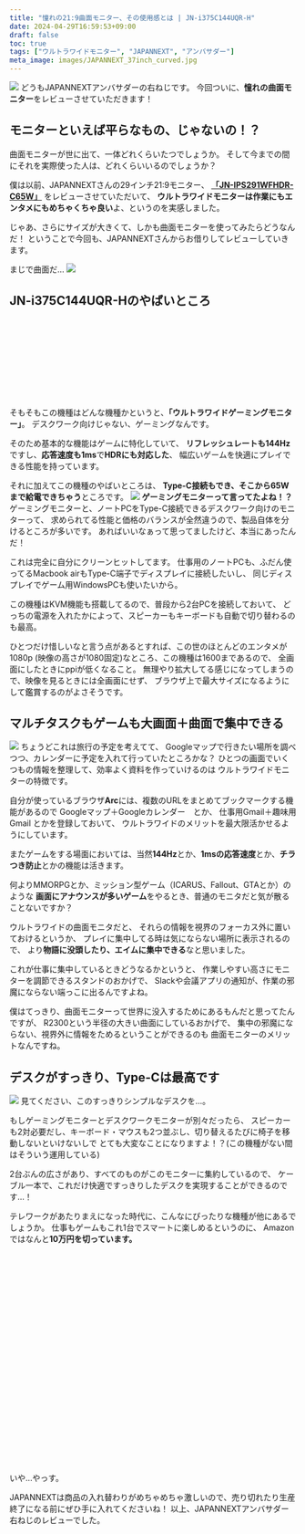 ```yaml
---
title: "憧れの21:9曲面モニター、その使用感とは | JN-i375C144UQR-H"
date: 2024-04-29T16:59:53+09:00
draft: false
toc: true
tags: ["ウルトラワイドモニター", "JAPANNEXT", "アンバサダー"]
meta_image: images/JAPANNEXT_37inch_curved.jpg
---
```


![](https://pbs.twimg.com/media/GMUwlFEXkAA2XCu?format=jpg&name=4096x4096)
どうもJAPANNEXTアンバサダーの右ねじです。
今回ついに、**憧れの曲面モニター**をレビューさせていただきます！
<!--more-->

## モニターといえば平らなもの、じゃないの！？
曲面モニターが世に出て、一体どれくらいたつでしょうか。
そして今までの間にそれを実際使った人は、どれくらいいるのでしょうか？


僕は以前、JAPANNEXTさんの29インチ21:9モニター、
 **[「JN-IPS291WFHDR-C65W」](https://www.rightscrew.com/ja/posts/2024-03-16-japannext-29inch-ultrawide/)** をレビューさせていただいて、
**ウルトラワイドモニターは作業にもエンタメにもめちゃくちゃ良い**よ、というのを実感しました。
 
 じゃあ、さらにサイズが大きくて、しかも曲面モニターを使ってみたらどうなんだ！
 ということで今回も、JAPANNEXTさんからお借りしてレビューしていきます。

まじで曲面だ…
![](https://pbs.twimg.com/media/GMUx1OOXcAE5Ecq?format=jpg&name=large)

## JN-i375C144UQR-Hのやばいところ

<div class="iframely-embed"><div class="iframely-responsive" style="height: 140px; padding-bottom: 0;"><a href="https://jp.japannext.com/products/jn-i375c144uqr-h" data-iframely-url="//iframely.net/wUcPHhc"></a></div></div><script async src="//iframely.net/embed.js"></script>

そもそもこの機種はどんな機種かというと、**「ウルトラワイドゲーミングモニター」**。
デスクワーク向けじゃない、ゲーミングなんです。

そのため基本的な機能はゲームに特化していて、
**リフレッシュレートも144Hz**ですし、**応答速度も1ms**で**HDRにも対応した**、
幅広いゲームを快適にプレイできる性能を持っています。

それに加えてこの機種のやばいところは、
**Type-C接続もでき、そこから65Wまで給電できちゃう**ところです。
![](https://jp.japannext.com/cdn/shop/files/USB-C_65W_pd.jpg?v=1707270152)
**ゲーミングモニターって言ってたよね！？**
ゲーミングモニターと、ノートPCをType-C接続できるデスクワーク向けのモニターって、
求められてる性能と価格のバランスが全然違うので、製品自体を分けるところが多いです。
あればいいなぁって思ってましたけど、本当にあったんだ！

これは完全に自分にクリーンヒットしてます。
仕事用のノートPCも、ふだん使ってるMacbook airもType-C端子でディスプレイに接続したいし、
同じディスプレイでゲーム用WindowsPCも使いたいから。

この機種はKVM機能も搭載してるので、普段から2台PCを接続しておいて、
どっちの電源を入れたかによって、スピーカーもキーボードも自動で切り替わるのも最高。

ひとつだけ惜しいなと言う点があるとすれば、この世のほとんどのエンタメが1080p (映像の高さが1080固定)なところ、この機種は1600まであるので、
全画面にしたときにppiが低くなること。
無理やり拡大してる感じになってしまうので、映像を見るときには全画面にせず、
ブラウザ上で最大サイズになるようにして鑑賞するのがよさそうです。

## マルチタスクもゲームも大画面＋曲面で集中できる
![](https://pbs.twimg.com/media/GMUxr9qXIAAy3cP?format=jpg&name=large)
ちょうどこれは旅行の予定を考えてて、
Googleマップで行きたい場所を調べつつ、カレンダーに予定を入れて行っていたところかな？
ひとつの画面でいくつもの情報を整理して、効率よく資料を作っていけるのは
ウルトラワイドモニターの特徴です。

自分が使っているブラウザ**Arc**には、複数のURLをまとめてブックマークする機能があるので
Googleマップ＋Googleカレンダー　とか、
仕事用Gmail＋趣味用Gmail とかを登録しておいて、
ウルトラワイドのメリットを最大限活かせるようにしています。

またゲームをする場面においては、当然**144Hz**とか、**1msの応答速度**とか、**チラつき防止**とかの機能は活きます。

何よりMMORPGとか、ミッション型ゲーム（ICARUS、Fallout、GTAとか）のような
**画面にアナウンスが多いゲーム**をやるとき、普通のモニタだと気が散ることないですか？

ウルトラワイドの曲面モニタだと、
それらの情報を視界のフォーカス外に置いておけるというか、
プレイに集中してる時は気にならない場所に表示されるので、
より**物語に没頭したり、エイムに集中できる**なと思いました。

これが仕事に集中しているときどうなるかというと、
作業しやすい高さにモニターを調節できるスタンドのおかげで、
Slackや会議アプリの通知が、作業の邪魔にならない端っこに出るんですよね。

僕はてっきり、曲面モニターって世界に没入するためにあるもんだと思ってたんですが、
R2300という半径の大きい曲面にしているおかげで、
集中の邪魔にならない、視界外に情報をためるということができるのも
曲面モニターのメリットなんですね。

## デスクがすっきり、Type-Cは最高です
![](https://pbs.twimg.com/media/GMUxwzFWkAA1tP9?format=jpg&name=large)
見てください、このすっきりシンプルなデスクを…。

もしゲーミングモニターとデスクワークモニターが別々だったら、
スピーカーも2対必要だし、キーボード・マウスも2つ並ぶし、切り替えるたびに椅子を移動しないといけないしで
とても大変なことになりますよ！？(この機種がない間はそういう運用している)

2台ぶんの広さがあり、すべてのものがこのモニターに集約しているので、
ケーブル一本で、これだけ快適ですっきりしたデスクを実現することができるのです…！

テレワークがあたりまえになった時代に、こんなにぴったりな機種が他にあるでしょうか。
仕事もゲームもこれ1台でスマートに楽しめるというのに、
Amazonではなんと**10万円を切っています。**
<div class="iframely-embed"><div class="iframely-responsive" style="padding-bottom: 52.5%; padding-top: 120px;"><a href="https://www.amazon.co.jp/JAPANNEXT-37-5%E3%82%A4%E3%83%B3%E3%83%81%E6%9B%B2%E9%9D%A2-%E3%82%A6%E3%83%AB%E3%83%88%E3%83%A9%E3%83%AF%E3%82%A4%E3%83%89%E3%82%B2%E3%83%BC%E3%83%9F%E3%83%B3%E3%82%B0%E3%83%A2%E3%83%8B%E3%82%BF%E3%83%BC-JN-i375C144UQR-H-USB-C%E7%B5%A6%E9%9B%BB%EF%BC%88%E6%9C%80%E5%A4%A765W%EF%BC%89/dp/B0CMWJCDWY" data-iframely-url="//iframely.net/G1D6UwS"></a></div></div><script async src="//iframely.net/embed.js"></script>
いや…やっす。

JAPANNEXTは商品の入れ替わりがめちゃめちゃ激しいので、売り切れたり生産終了になる前にぜひ手に入れてくださいね！
以上、JAPANNEXTアンバサダー右ねじのレビューでした。